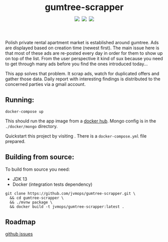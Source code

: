 <h1 align="center">
  gumtree-scrapper<br>
  <a href="https://github.com/jvmops/gumtree-scrapper/actions"><img align="center" src="https://github.com/jvmops/gumtree-scrapper/workflows/build/badge.svg"></a> 
  <a href="https://codecov.io/gh/jvmops/gumtree-scrapper"><img align="center" src="https://codecov.io/gh/jvmops/gumtree-scrapper/branch/master/graph/badge.svg"></a> 
  <a href="https://github.com/jvmops/gumtree-scrapper/blob/master/LICENSE"><img align="center" src="https://img.shields.io/github/license/jvmops/gumtree-scrapper.svg"></a>
  <br><br>
</h1>

Polish private rental apartment market is established around gumtree. Ads are displayed based on creation time (newest first). The main issue here is that most of these ads are re-posted every day in order for them to show up on top of the list. From the user perspective it kind of sux because you need to get through many ads before you find the ones introduced today...

This app solves that problem. It scrap ads, watch for duplicated offers and gather those data. Daily report with interesting findings is distributed to the concerned parties via a gmail account.

## Running:

```
docker-compose up
```
This should run the app image from a [docker hub](https://hub.docker.com/r/jvmops/gumtree-scrapper). Mongo config is in the `./docker/mongo` directory.

Quickstart this project by visiting . There is a `docker-compose.yml` file prepared. 

## Building from source:
To build from source you need:
- JDK 13
- Docker (integration tests dependency)
```
git clone https://github.com/jvmops/gumtree-scrapper.git \
  && cd gumtree-scrapper \
  && ./mvnw package \
  && docker build -t jvmops/gumtree-scrapper:latest .
```

## Roadmap
[github issues](https://github.com/jvmops/gumtree-scrapper/projects)
